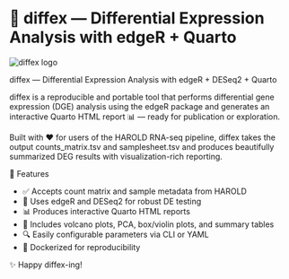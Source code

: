 # 🧬 diffex — Differential Expression Analysis with edgeR + Quarto

![diffex logo](https://img.shields.io/badge/DE-analysis-success?style=flat-square&logo=r)

diffex — Differential Expression Analysis with edgeR + DESeq2 + Quarto

diffex is a reproducible and portable tool that performs differential gene expression (DGE) analysis using the edgeR package and generates an interactive Quarto HTML report 📊 — ready for publication or exploration.

Built with ❤️ for users of the HAROLD RNA-seq pipeline, diffex takes the output counts_matrix.tsv and samplesheet.tsv and produces beautifully summarized DEG results with visualization-rich reporting.

🚀 Features

- ✅ Accepts count matrix and sample metadata from HAROLD
- 🧪 Uses edgeR and DESeq2 for robust DE testing
- 📊 Produces interactive Quarto HTML reports
- 🌋 Includes volcano plots, PCA, box/violin plots, and summary tables
- 🔍 Easily configurable parameters via CLI or YAML
- 🐳 Dockerized for reproducibility

✨ Happy diffex-ing!
